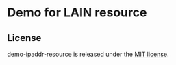 Demo for LAIN resource
======================

## License

demo-ipaddr-resource is released under the [MIT license](LICENSE).
